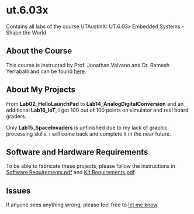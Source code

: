 # ut.6.03x
Contains all labs of the course UTAustinX: UT.6.03x Embedded Systems - Shape the World

## About the Course
This course is instructed by Prof. Jonathan Valvano and Dr. Ramesh Yerraballi and can be found
[here](https://edx.org/course/embedded-systems-shape-world-utaustinx-ut-6-03x).

## About My Projects
From <b>Lab02_HelloLaunchPad</b> to <b>Lab14_AnalogDigitalConversion</b> and an additional <b>Lab16_IoT</b>,
I got 100 out of 100 points on simulator and real board graders.

Only <b>Lab15_SpaceInvaders</b> is unfinished due to my lack of graphic processing skills. I will come back and complete it
in the near future.

## Software and Hardware Requirements
To be able to fabricate these projects, please follow the instructions in
[Software Requirements.pdf](/Software%20Requirements.pdf)
and [Kit Requirements.pdf](/Kit%20Requirements.pdf).

## Issues
If anyone sees anything wrong, please feel free to [let me know](https://github.com/phil3c7r0n/ut.6.03x/issues/new).
